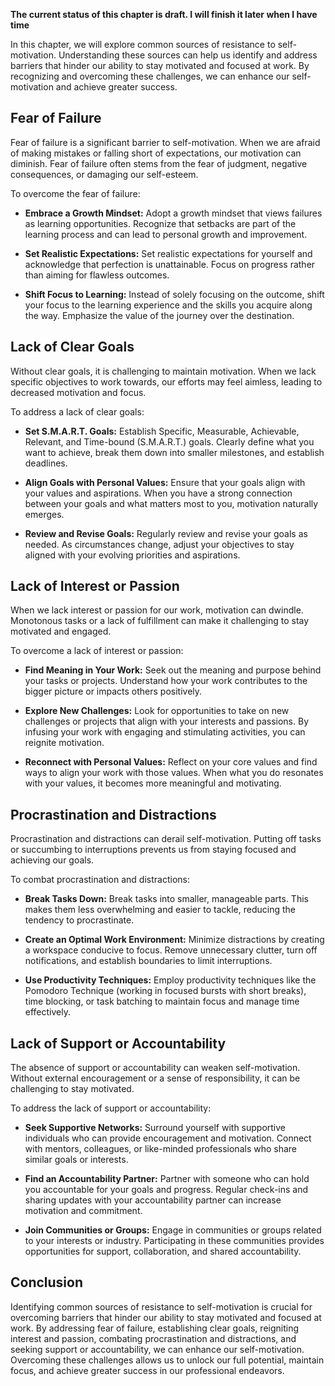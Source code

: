 **The current status of this chapter is draft. I will finish it later when I have time**

In this chapter, we will explore common sources of resistance to self-motivation. Understanding these sources can help us identify and address barriers that hinder our ability to stay motivated and focused at work. By recognizing and overcoming these challenges, we can enhance our self-motivation and achieve greater success.

Fear of Failure
---------------

Fear of failure is a significant barrier to self-motivation. When we are afraid of making mistakes or falling short of expectations, our motivation can diminish. Fear of failure often stems from the fear of judgment, negative consequences, or damaging our self-esteem.

To overcome the fear of failure:

* **Embrace a Growth Mindset:** Adopt a growth mindset that views failures as learning opportunities. Recognize that setbacks are part of the learning process and can lead to personal growth and improvement.

* **Set Realistic Expectations:** Set realistic expectations for yourself and acknowledge that perfection is unattainable. Focus on progress rather than aiming for flawless outcomes.

* **Shift Focus to Learning:** Instead of solely focusing on the outcome, shift your focus to the learning experience and the skills you acquire along the way. Emphasize the value of the journey over the destination.

Lack of Clear Goals
-------------------

Without clear goals, it is challenging to maintain motivation. When we lack specific objectives to work towards, our efforts may feel aimless, leading to decreased motivation and focus.

To address a lack of clear goals:

* **Set S.M.A.R.T. Goals:** Establish Specific, Measurable, Achievable, Relevant, and Time-bound (S.M.A.R.T.) goals. Clearly define what you want to achieve, break them down into smaller milestones, and establish deadlines.

* **Align Goals with Personal Values:** Ensure that your goals align with your values and aspirations. When you have a strong connection between your goals and what matters most to you, motivation naturally emerges.

* **Review and Revise Goals:** Regularly review and revise your goals as needed. As circumstances change, adjust your objectives to stay aligned with your evolving priorities and aspirations.

Lack of Interest or Passion
---------------------------

When we lack interest or passion for our work, motivation can dwindle. Monotonous tasks or a lack of fulfillment can make it challenging to stay motivated and engaged.

To overcome a lack of interest or passion:

* **Find Meaning in Your Work:** Seek out the meaning and purpose behind your tasks or projects. Understand how your work contributes to the bigger picture or impacts others positively.

* **Explore New Challenges:** Look for opportunities to take on new challenges or projects that align with your interests and passions. By infusing your work with engaging and stimulating activities, you can reignite motivation.

* **Reconnect with Personal Values:** Reflect on your core values and find ways to align your work with those values. When what you do resonates with your values, it becomes more meaningful and motivating.

Procrastination and Distractions
--------------------------------

Procrastination and distractions can derail self-motivation. Putting off tasks or succumbing to interruptions prevents us from staying focused and achieving our goals.

To combat procrastination and distractions:

* **Break Tasks Down:** Break tasks into smaller, manageable parts. This makes them less overwhelming and easier to tackle, reducing the tendency to procrastinate.

* **Create an Optimal Work Environment:** Minimize distractions by creating a workspace conducive to focus. Remove unnecessary clutter, turn off notifications, and establish boundaries to limit interruptions.

* **Use Productivity Techniques:** Employ productivity techniques like the Pomodoro Technique (working in focused bursts with short breaks), time blocking, or task batching to maintain focus and manage time effectively.

Lack of Support or Accountability
---------------------------------

The absence of support or accountability can weaken self-motivation. Without external encouragement or a sense of responsibility, it can be challenging to stay motivated.

To address the lack of support or accountability:

* **Seek Supportive Networks:** Surround yourself with supportive individuals who can provide encouragement and motivation. Connect with mentors, colleagues, or like-minded professionals who share similar goals or interests.

* **Find an Accountability Partner:** Partner with someone who can hold you accountable for your goals and progress. Regular check-ins and sharing updates with your accountability partner can increase motivation and commitment.

* **Join Communities or Groups:** Engage in communities or groups related to your interests or industry. Participating in these communities provides opportunities for support, collaboration, and shared accountability.

Conclusion
----------

Identifying common sources of resistance to self-motivation is crucial for overcoming barriers that hinder our ability to stay motivated and focused at work. By addressing fear of failure, establishing clear goals, reigniting interest and passion, combating procrastination and distractions, and seeking support or accountability, we can enhance our self-motivation. Overcoming these challenges allows us to unlock our full potential, maintain focus, and achieve greater success in our professional endeavors.
